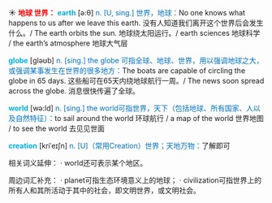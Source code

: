 ☀ <font color="red">**地球 世界：**</font>
<font color="sky blue">**earth**</font> [ə:θ] 
<font color="#0070c0">n. [U, sing.] 世界，地球：</font>No one knows what happens to us after we leave this earth. 没有人知道我们离开这个世界后会发生什么。/ The earth orbits the sun. 地球绕太阳运行。/ earth sciences 地球科学 / the earth’s atmosphere 地球大气层

<font color="sky blue">**globe**</font> [ɡləʊb] 
<font color="#0070c0">n. [sing.] the globe 可指全球、地球、世界，用以强调地球之大，或强调某事发生在世界的很多地方：</font>The boats are capable of circling the globe in 65 days. 这些船可在65天内绕地球航行一周。/ The news soon spread across the globe. 消息很快传遍了全球。

<font color="sky blue">**world**</font> [wə:ld] 
<font color="#0070c0">n. [sing.] the world可指世界，天下（包括地球、所有国家、人以及自然特征）：</font>to sail around the world 环球航行 / a map of the world 世界地图 / to see the world 去见见世面
           
<font color="sky blue">**creation**</font> [kriˈeɪʃn]
<font color="#0070c0">n. [U]（常用Creation）世界；天地万物：</font>了解即可

相关词义延伸：
· world还可表示某个地区。

周边词汇补充：
· planet可指生态环境意义上的地球；
· civilization可指世界上的所有人和其所活动于其中的社会，即文明世界，或文明社会。
